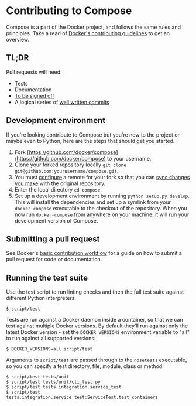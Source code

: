 # Contributing to Compose

Compose is a part of the Docker project, and follows the same rules and
principles. Take a read of [Docker's contributing guidelines](https://github.com/docker/docker/blob/master/CONTRIBUTING.md)
to get an overview.

## TL;DR

Pull requests will need:

 - Tests
 - Documentation
 - [To be signed off](https://github.com/docker/docker/blob/master/CONTRIBUTING.md#sign-your-work)
 - A logical series of [well written commits](https://github.com/alphagov/styleguides/blob/master/git.md)

## Development environment

If you're looking contribute to Compose
but you're new to the project or maybe even to Python, here are the steps
that should get you started.

1. Fork [https://github.com/docker/compose](https://github.com/docker/compose)
   to your username.
2. Clone your forked repository locally `git clone git@github.com:yourusername/compose.git`.
3. You must [configure](https://help.github.com/articles/configuring-a-remote-for-a-fork/) a remote for your fork so that you can [sync changes you make](https://help.github.com/articles/syncing-a-fork/) with the original repository.
4. Enter the local directory `cd compose`.
5. Set up a development environment by running `python setup.py develop`. This
   will install the dependencies and set up a symlink from your `docker-compose`
   executable to the checkout of the repository. When you now run
   `docker-compose` from anywhere on your machine, it will run your development
   version of Compose.

## Submitting a pull request

See Docker's [basic contribution workflow](https://docs.docker.com/project/make-a-contribution/#the-basic-contribution-workflow) for a guide on how to submit a pull request for code or documentation.

## Running the test suite

Use the test script to run linting checks and then the full test suite against
different Python interpreters:

    $ script/test

Tests are run against a Docker daemon inside a container, so that we can test
against multiple Docker versions. By default they'll run against only the latest
Docker version - set the `DOCKER_VERSIONS` environment variable to "all" to run
against all supported versions:

    $ DOCKER_VERSIONS=all script/test

Arguments to `script/test` are passed through to the `nosetests` executable, so
you can specify a test directory, file, module, class or method:

    $ script/test tests/unit
    $ script/test tests/unit/cli_test.py
    $ script/test tests.integration.service_test
    $ script/test tests.integration.service_test:ServiceTest.test_containers
